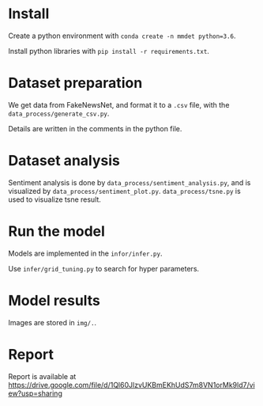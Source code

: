 # Install
Create a python environment with `conda create -n mmdet python=3.6`.

Install python libraries with `pip install -r requirements.txt`.

# Dataset preparation
We get data from FakeNewsNet, and format it to a `.csv` file, with the `data_process/generate_csv.py`. 

Details are written in the comments in the python file.

# Dataset analysis
Sentiment analysis is done by `data_process/sentiment_analysis.py`, and is visualized by  `data_process/sentiment_plot.py`. `data_process/tsne.py` is used to visualize tsne result.

# Run the model
Models are implemented in the `infor/infer.py`.

Use `infer/grid_tuning.py` to search for hyper parameters.

# Model results
Images are stored in `img/.`.

# Report
Report is available at <https://drive.google.com/file/d/1Ql60JlzvUKBmEKhUdS7m8VN1orMk9ld7/view?usp=sharing>
